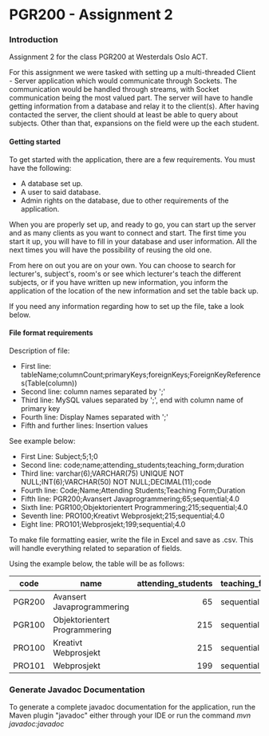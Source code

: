 # PGR200 - Assignment 2

### Introduction
Assignment 2 for the class PGR200 at Westerdals Oslo ACT.

For this assignment we were tasked with setting up a multi-threaded Client - Server application which would communicate
through Sockets. The communication would be handled through streams, with Socket communication being the most valued part. 
The server will have to handle getting information from a database and relay it to the client(s). After having contacted the 
server, the client should at least be able to query about subjects. Other than that, expansions on the field were up the 
each student. 

#### Getting started 
To get started with the application, there are a few requirements. You must have the following: 
* A database set up.
* A user to said database.
* Admin rights on the database, due to other requirements of the application.

When you are properly set up, and ready to go, you can start up the server and as many clients as you want to connect 
and start. The first time you start it up, you will have to fill in your database and user information. All the next times
you will have the possibility of reusing the old one. 

From here on out you are on your own. You can choose to search for lecturer's, subject's, room's or see which lecturer's 
teach the different subjects, or if you have written up new information, you inform the application of the location of the 
new information and set the table back up. 

If you need any information regarding how to set up the file, take a look below. 

#### File format requirements

Description of file:
* First line: tableName;columnCount;primaryKeys;foreignKeys;ForeignKeyReferences(Table(column))
* Second line: column names separated by ';' 
* Third line: MySQL values separated by ';', end with column name of primary key 
* Fourth line: Display Names  separated with ';'
* Fifth and further lines: Insertion values 

See example below: 

* First Line: Subject;5;1;0
* Second line: code;name;attending_students;teaching_form;duration
* Third line: varchar(6);VARCHAR(75) UNIQUE NOT NULL;INT(6);VARCHAR(50) NOT NULL;DECIMAL(11);code
* Fourth line: Code;Name;Attending Students;Teaching Form;Duration
* Fifth line: PGR200;Avansert Javaprogrammering;65;sequential;4.0
* Sixth line: PGR100;Objektorientert Programmering;215;sequential;4.0
* Seventh line: PRO100;Kreativt Webprosjekt;215;sequential;4.0
* Eight line: PRO101;Webprosjekt;199;sequential;4.0

To make file formatting easier, write the file in Excel and save as .csv. 
This will handle everything related to separation of fields. 

Using the example below, the table will be as follows:


| code          | name                          | attending_students  | teaching_form | duration |
| ------------- |-------------------------------| -------------------:|---------------|--------- |
| PGR200        | Avansert Javaprogrammering    |                  65 |    sequential |      4.0 |         
| PGR100        | Objektorientert Programmering |                 215 |    sequential |      4.0 |           
| PRO100        | Kreativt Webprosjekt          |                 215 |    sequential |      4.0 |          
| PRO101        | Webprosjekt                   |                 199 |    sequential |      4.0 |          


### Generate Javadoc Documentation
To generate a complete javadoc documentation for the application, run the Maven plugin "javadoc"
either through your IDE or run the command *mvn javadoc:javadoc*